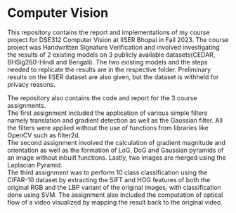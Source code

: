# Computer Vision
This repository contains the report and implementations of my course project for DSE312 Computer Vision at IISER Bhopal in Fall 2023. 
The course project was Handwritten Signature Verification and involved investigating the results of 2 existing models on 3 publicly available datasets(CEDAR, BHSig260-Hindi and Bengali).
The two existing models and the steps needed to replicate the results are in the respective folder. Preliminary results on the IISER dataset are also given, but the dataset is withheld for privacy reasons.<br />


The repository also contains the code and report for the 3 course assignments.<br />
The first assignment included the application of various simple filters namely translation and gradient detection as well as the Gaussian filter. All the filters were applied without the use of functions from libraries like OpenCV such as filter2d.<br />
The second assignment involved the calculation of gradient magnitude and orientation as well as the formation of LoG, DoG and Gaussian pyramids of an image without inbuilt functions. Lastly, two images are merged using the Laplacian Pyramid.<br />
The third assignment was to perform 10 class classification using the CIFAR-10 dataset by extracting the SIFT and HOG features of both the original RGB and the LBP variant of the original images, with classification done using SVM. The assignment also included the computation of optical flow of a video visualized by mapping the result back to the original video.<br />
